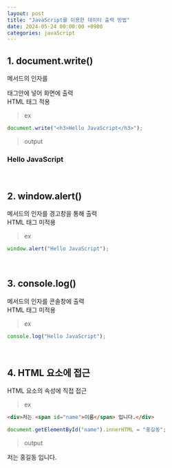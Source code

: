 ```yaml
---
layout: post
title: "JavaScript를 이용한 데이터 출력 방법"
date: 2024-05-24 00:00:00 +0900
categories: javaScript
---
```


<!--
    ## 1. document.write()
    ## 2. window.alert()
    ## 3. console.log()
    ## 4. HTML 요소에 접근
-->

## 1. document.write()

메서드의 인자를 <p>태그안에 넣어 화면에 출력<br>
HTML 태그 적용

> ex

```javascript
document.write("<h3>Hello JavaScript</h3>");
```

> output

<p><h3>Hello JavaScript</h3></p>

<br>

## 2. window.alert()

메서드의 인자를 경고창을 통해 출력<br>
HTML 태그 미적용

> ex

```javascript
window.alert("Hello JavaScript");
```

<br>

## 3. console.log()

메서드의 인자를 콘솔창에 출력<br>
HTML 태그 미적용

> ex

```javascript
console.log("Hello JavaScript");
```

<br>

## 4. HTML 요소에 접근

HTML 요소의 속성에 직접 접근

> ex

```html
<div>저는 <span id="name">이름</span> 입니다.</div>
```

```javascript
document.getElementById("name").innerHTML = "홍길동";
```

> output

<div>저는 <span id="name">홍길동</span> 입니다.</div>

<br><br>
